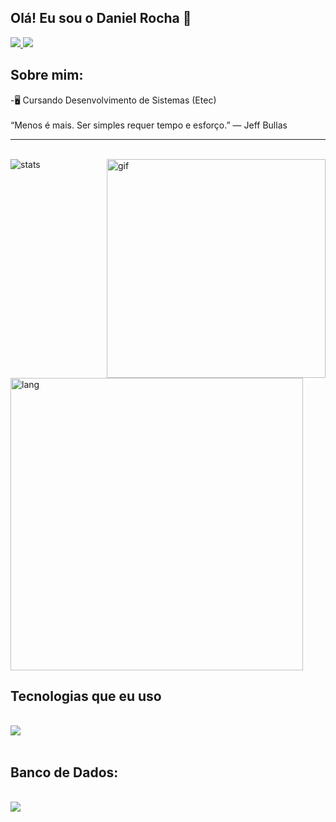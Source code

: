 ## Olá! Eu sou o Daniel Rocha 🤙

<a href="https://www.instagram.com/rochadaniel.o/"><img src="https://skillicons.dev/icons?i=instagram" /> </a> <a href="https://www.linkedin.com/in/daniel-rocha-de-oliveira-041788246/"> <img src="https://skillicons.dev/icons?i=linkedin" /> </a>
## Sobre mim:

<p>-🖥 Cursando Desenvolvimento de Sistemas (Etec)
</br>
</br>
“Menos é mais. Ser simples requer tempo e esforço.” — Jeff Bullas </p>

<hr>
<br>

<img align="right" alt="gif" src="https://github.com/devRochaa/devRochaa/assets/124582086/9191e0b0-70e0-4b1b-8675-7ba07a4e06d5" width="350px">

<img alt="stats" src="https://github-readme-stats.vercel.app/api?username=devRochaa&hide=contribs,prs,&theme=github_dark&show_icons=true">
<br>
<img alt="lang" width="468px" style src="https://github-readme-stats.vercel.app/api/top-langs/?username=devRochaa&layout=compact&theme=github_dark">



## Tecnologias que eu uso

<div style="display: inline block"><br/>
      <img src="https://skillicons.dev/icons?i=cs,cpp,dotnet,php,html,css,js" />
</div><br/>

## Banco de Dados:
<div style="display: inline block"><br/>
    <img src="https://skillicons.dev/icons?i=mysql" />
</div>

## ㅤㅤ 
